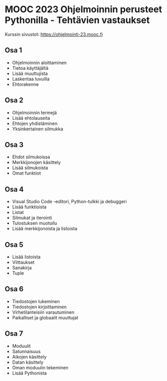 # MOOC 2023 Ohjelmoinnin perusteet Pythonilla - Tehtävien vastaukset
Kurssin sivustot: https://ohjelmointi-23.mooc.fi
## Osa 1
- Ohjelmoinnin aloittaminen
- Tietoa käyttäjältä
- Lisää muuttujista
- Laskentaa luvuilla
- Ehtorakenne
## Osa 2
- Ohjelmoinnin termejä
- Lisää ehtolauseita
- Ehtojen yhdistäminen
- Yksinkertainen silmukka
## Osa 3
- Ehdot silmukoissa
- Merkkijonojen käsittely
- Lisää silmukoista
- Omat funktiot
## Osa 4
- Visual Studio Code -editori, Python-tulkki ja debuggeri
- Lisää funktioista
- Listat
- Silmukat ja iterointi
- Tulostuksen muotoilu
- Lisää merkkijonoista ja listoista
## Osa 5
- Lisää listoista
- Viittaukset
- Sanakirja
- Tuple
## Osa 6
- Tiedostojen lukeminen
- Tiedostojen kirjoittaminen
- Virhetilanteisiin varautuminen
- Paikalliset ja globaalit muuttujat
## Osa 7
- Moduulit
- Satunnaisuus
- Aikojen käsittely
- Datan käsittely
- Oman moduulin tekeminen
- Lisää Pythonista
